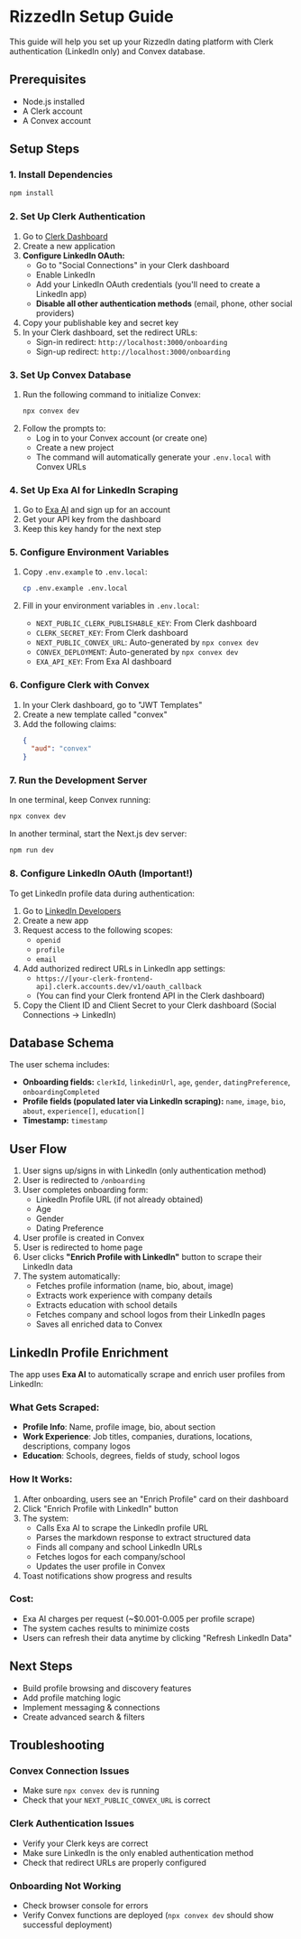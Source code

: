 # RizzedIn Setup Guide

This guide will help you set up your RizzedIn dating platform with Clerk authentication (LinkedIn only) and Convex database.

## Prerequisites

- Node.js installed
- A Clerk account
- A Convex account

## Setup Steps

### 1. Install Dependencies

```bash
npm install
```

### 2. Set Up Clerk Authentication

1. Go to [Clerk Dashboard](https://dashboard.clerk.com)
2. Create a new application
3. **Configure LinkedIn OAuth:**
   - Go to "Social Connections" in your Clerk dashboard
   - Enable LinkedIn
   - Add your LinkedIn OAuth credentials (you'll need to create a LinkedIn app)
   - **Disable all other authentication methods** (email, phone, other social providers)
4. Copy your publishable key and secret key
5. In your Clerk dashboard, set the redirect URLs:
   - Sign-in redirect: `http://localhost:3000/onboarding`
   - Sign-up redirect: `http://localhost:3000/onboarding`

### 3. Set Up Convex Database

1. Run the following command to initialize Convex:
   ```bash
   npx convex dev
   ```
2. Follow the prompts to:
   - Log in to your Convex account (or create one)
   - Create a new project
   - The command will automatically generate your `.env.local` with Convex URLs

### 4. Set Up Exa AI for LinkedIn Scraping

1. Go to [Exa AI](https://exa.ai) and sign up for an account
2. Get your API key from the dashboard
3. Keep this key handy for the next step

### 5. Configure Environment Variables

1. Copy `.env.example` to `.env.local`:
   ```bash
   cp .env.example .env.local
   ```

2. Fill in your environment variables in `.env.local`:
   - `NEXT_PUBLIC_CLERK_PUBLISHABLE_KEY`: From Clerk dashboard
   - `CLERK_SECRET_KEY`: From Clerk dashboard
   - `NEXT_PUBLIC_CONVEX_URL`: Auto-generated by `npx convex dev`
   - `CONVEX_DEPLOYMENT`: Auto-generated by `npx convex dev`
   - `EXA_API_KEY`: From Exa AI dashboard

### 6. Configure Clerk with Convex

1. In your Clerk dashboard, go to "JWT Templates"
2. Create a new template called "convex"
3. Add the following claims:
   ```json
   {
     "aud": "convex"
   }
   ```

### 7. Run the Development Server

In one terminal, keep Convex running:
```bash
npx convex dev
```

In another terminal, start the Next.js dev server:
```bash
npm run dev
```

### 8. Configure LinkedIn OAuth (Important!)

To get LinkedIn profile data during authentication:

1. Go to [LinkedIn Developers](https://www.linkedin.com/developers/)
2. Create a new app
3. Request access to the following scopes:
   - `openid`
   - `profile`
   - `email`
4. Add authorized redirect URLs in LinkedIn app settings:
   - `https://[your-clerk-frontend-api].clerk.accounts.dev/v1/oauth_callback`
   - (You can find your Clerk frontend API in the Clerk dashboard)
5. Copy the Client ID and Client Secret to your Clerk dashboard (Social Connections → LinkedIn)

## Database Schema

The user schema includes:

- **Onboarding fields:** `clerkId`, `linkedinUrl`, `age`, `gender`, `datingPreference`, `onboardingCompleted`
- **Profile fields (populated later via LinkedIn scraping):** `name`, `image`, `bio`, `about`, `experience[]`, `education[]`
- **Timestamp:** `timestamp`

## User Flow

1. User signs up/signs in with LinkedIn (only authentication method)
2. User is redirected to `/onboarding`
3. User completes onboarding form:
   - LinkedIn Profile URL (if not already obtained)
   - Age
   - Gender
   - Dating Preference
4. User profile is created in Convex
5. User is redirected to home page
6. User clicks **"Enrich Profile with LinkedIn"** button to scrape their LinkedIn data
7. The system automatically:
   - Fetches profile information (name, bio, about, image)
   - Extracts work experience with company details
   - Extracts education with school details
   - Fetches company and school logos from their LinkedIn pages
   - Saves all enriched data to Convex

## LinkedIn Profile Enrichment

The app uses **Exa AI** to automatically scrape and enrich user profiles from LinkedIn:

### What Gets Scraped:
- **Profile Info**: Name, profile image, bio, about section
- **Work Experience**: Job titles, companies, durations, locations, descriptions, company logos
- **Education**: Schools, degrees, fields of study, school logos

### How It Works:
1. After onboarding, users see an "Enrich Profile" card on their dashboard
2. Click "Enrich Profile with LinkedIn" button
3. The system:
   - Calls Exa AI to scrape the LinkedIn profile URL
   - Parses the markdown response to extract structured data
   - Finds all company and school LinkedIn URLs
   - Fetches logos for each company/school
   - Updates the user profile in Convex
4. Toast notifications show progress and results

### Cost:
- Exa AI charges per request (~$0.001-0.005 per profile scrape)
- The system caches results to minimize costs
- Users can refresh their data anytime by clicking "Refresh LinkedIn Data"

## Next Steps

- Build profile browsing and discovery features
- Add profile matching logic
- Implement messaging & connections
- Create advanced search & filters

## Troubleshooting

### Convex Connection Issues
- Make sure `npx convex dev` is running
- Check that your `NEXT_PUBLIC_CONVEX_URL` is correct

### Clerk Authentication Issues
- Verify your Clerk keys are correct
- Make sure LinkedIn is the only enabled authentication method
- Check that redirect URLs are properly configured

### Onboarding Not Working
- Check browser console for errors
- Verify Convex functions are deployed (`npx convex dev` should show successful deployment)
